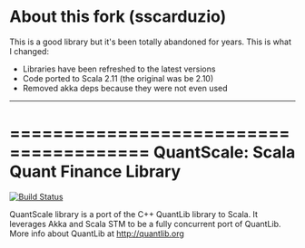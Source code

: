# About this fork (sscarduzio)

This is a good library but it's been totally abandoned for years. This is what I changed:

* Libraries have been refreshed to the latest versions
* Code ported to Scala 2.11 (the original was be 2.10)
* Removed akka deps because they were not even used

---
=======================================
QuantScale: Scala Quant Finance Library
=======================================

[![Build Status](https://secure.travis-ci.org/choucrifahed/quantscale.png?branch=master)](http://travis-ci.org/choucrifahed/quantscale)

QuantScale library is a port of the C++ QuantLib library to Scala.
It leverages Akka and Scala STM to be a fully concurrent port of QuantLib.
More info about QuantLib at http://quantlib.org



